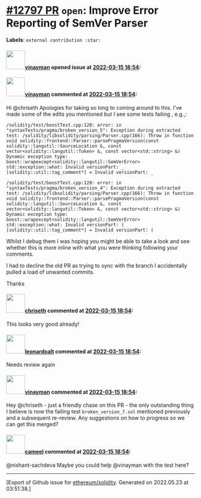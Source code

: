# [\#12797 PR](https://github.com/ethereum/solidity/pull/12797) `open`: Improve Error Reporting of SemVer Parser
**Labels**: `external contribution :star:`


#### <img src="https://avatars.githubusercontent.com/u/53229562?v=4" width="50">[vinayman](https://github.com/vinayman) opened issue at [2022-03-15 18:54](https://github.com/ethereum/solidity/pull/12797):



#### <img src="https://avatars.githubusercontent.com/u/53229562?v=4" width="50">[vinayman](https://github.com/vinayman) commented at [2022-03-15 18:54](https://github.com/ethereum/solidity/pull/12797#issuecomment-1068346753):

Hi @chriseth 
Apologies for taking so long to coming around to this. I've made some of the edits you mentioned but I see some tests failing , e.g.,:

`/solidity/test/boostTest.cpp:120: error: in "syntaxTests/pragma/broken_version_5": Exception during extracted test: /solidity/libsolidity/parsing/Parser.cpp(166): Throw in function void solidity::frontend::Parser::parsePragmaVersion(const solidity::langutil::SourceLocation &, const vector<solidity::langutil::Token> &, const vector<std::string> &)
Dynamic exception type: boost::wrapexcept<solidity::langutil::SemVerError>
std::exception::what: Invalid versionPart: _
[solidity::util::tag_comment*] = Invalid versionPart: _`

`/solidity/test/boostTest.cpp:120: error: in "syntaxTests/pragma/broken_version_4": Exception during extracted test: /solidity/libsolidity/parsing/Parser.cpp(166): Throw in function void solidity::frontend::Parser::parsePragmaVersion(const solidity::langutil::SourceLocation &, const vector<solidity::langutil::Token> &, const vector<std::string> &)
Dynamic exception type: boost::wrapexcept<solidity::langutil::SemVerError>
std::exception::what: Invalid versionPart: (
[solidity::util::tag_comment*] = Invalid versionPart: (`

Whilst I debug them I was hoping you might be able to take a look and see whether this is more inline with what you were thinking following your comments.

I had to decline the old PR as trying to sync with the branch I accidentally pulled a load of unwanted commits.

Thanks

#### <img src="https://avatars.githubusercontent.com/u/9073706?v=4" width="50">[chriseth](https://github.com/chriseth) commented at [2022-03-15 18:54](https://github.com/ethereum/solidity/pull/12797#issuecomment-1070802114):

This looks very good already!

#### <img src="https://avatars.githubusercontent.com/u/504195?u=ce2facd14af9fd474ebff49f0d44891f56f7500f&v=4" width="50">[leonardoalt](https://github.com/leonardoalt) commented at [2022-03-15 18:54](https://github.com/ethereum/solidity/pull/12797#issuecomment-1087368997):

Needs review again

#### <img src="https://avatars.githubusercontent.com/u/53229562?v=4" width="50">[vinayman](https://github.com/vinayman) commented at [2022-03-15 18:54](https://github.com/ethereum/solidity/pull/12797#issuecomment-1105380435):

Hey @chriseth - just a friendly chase on this PR - the only outstanding thing I believe is now the failing test `broken_version_7.sol` mentioned previously and a subsequent re-review. Any suggestions on how to progress so we can get this merged?

#### <img src="https://avatars.githubusercontent.com/u/137030?v=4" width="50">[cameel](https://github.com/cameel) commented at [2022-03-15 18:54](https://github.com/ethereum/solidity/pull/12797#issuecomment-1109004698):

@nishant-sachdeva Maybe you could help @vinayman with the test here?


-------------------------------------------------------------------------------



[Export of Github issue for [ethereum/solidity](https://github.com/ethereum/solidity). Generated on 2022.05.23 at 03:51:38.]
